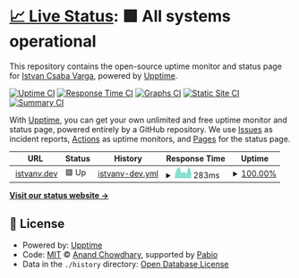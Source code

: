 # [📈 Live Status](https://demo.upptime.js.org): <!--live status--> **🟩 All systems operational**

This repository contains the open-source uptime monitor and status page for [Istvan Csaba Varga](https://demo.upptime.js.org), powered by [Upptime](https://github.com/upptime/upptime).

[![Uptime CI](https://github.com/IstvanCsVarga/istvanv-dev-upttime/workflows/Uptime%20CI/badge.svg)](https://github.com/IstvanCsVarga/istvanv-dev-upttime/actions?query=workflow%3A%22Uptime+CI%22)
[![Response Time CI](https://github.com/IstvanCsVarga/istvanv-dev-upttime/workflows/Response%20Time%20CI/badge.svg)](https://github.com/IstvanCsVarga/istvanv-dev-upttime/actions?query=workflow%3A%22Response+Time+CI%22)
[![Graphs CI](https://github.com/IstvanCsVarga/istvanv-dev-upttime/workflows/Graphs%20CI/badge.svg)](https://github.com/IstvanCsVarga/istvanv-dev-upttime/actions?query=workflow%3A%22Graphs+CI%22)
[![Static Site CI](https://github.com/IstvanCsVarga/istvanv-dev-upttime/workflows/Static%20Site%20CI/badge.svg)](https://github.com/IstvanCsVarga/istvanv-dev-upttime/actions?query=workflow%3A%22Static+Site+CI%22)
[![Summary CI](https://github.com/IstvanCsVarga/istvanv-dev-upttime/workflows/Summary%20CI/badge.svg)](https://github.com/IstvanCsVarga/istvanv-dev-upttime/actions?query=workflow%3A%22Summary+CI%22)

With [Upptime](https://upptime.js.org), you can get your own unlimited and free uptime monitor and status page, powered entirely by a GitHub repository. We use [Issues](https://github.com/IstvanCsVarga/istvanv-dev-upttime/issues) as incident reports, [Actions](https://github.com/IstvanCsVarga/istvanv-dev-upttime/actions) as uptime monitors, and [Pages](https://demo.upptime.js.org) for the status page.

<!--start: status pages-->
<!-- This summary is generated by Upptime (https://github.com/upptime/upptime) -->
<!-- Do not edit this manually, your changes will be overwritten -->
<!-- prettier-ignore -->
| URL | Status | History | Response Time | Uptime |
| --- | ------ | ------- | ------------- | ------ |
| <img alt="" src="https://icons.duckduckgo.com/ip3/www.istvanv.dev.ico" height="13"> [istvanv.dev](https://www.istvanv.dev) | 🟩 Up | [istvanv-dev.yml](https://github.com/IstvanCsVarga/istvanv-dev-upttime/commits/HEAD/history/istvanv-dev.yml) | <details><summary><img alt="Response time graph" src="./graphs/istvanv-dev/response-time-week.png" height="20"> 283ms</summary><br><a href="https://uptime.istvanv.dev/history/istvanv-dev"><img alt="Response time 258" src="https://img.shields.io/endpoint?url=https%3A%2F%2Fraw.githubusercontent.com%2FIstvanCsVarga%2Fistvanv-dev-upttime%2FHEAD%2Fapi%2Fistvanv-dev%2Fresponse-time.json"></a><br><a href="https://uptime.istvanv.dev/history/istvanv-dev"><img alt="24-hour response time 300" src="https://img.shields.io/endpoint?url=https%3A%2F%2Fraw.githubusercontent.com%2FIstvanCsVarga%2Fistvanv-dev-upttime%2FHEAD%2Fapi%2Fistvanv-dev%2Fresponse-time-day.json"></a><br><a href="https://uptime.istvanv.dev/history/istvanv-dev"><img alt="7-day response time 283" src="https://img.shields.io/endpoint?url=https%3A%2F%2Fraw.githubusercontent.com%2FIstvanCsVarga%2Fistvanv-dev-upttime%2FHEAD%2Fapi%2Fistvanv-dev%2Fresponse-time-week.json"></a><br><a href="https://uptime.istvanv.dev/history/istvanv-dev"><img alt="30-day response time 441" src="https://img.shields.io/endpoint?url=https%3A%2F%2Fraw.githubusercontent.com%2FIstvanCsVarga%2Fistvanv-dev-upttime%2FHEAD%2Fapi%2Fistvanv-dev%2Fresponse-time-month.json"></a><br><a href="https://uptime.istvanv.dev/history/istvanv-dev"><img alt="1-year response time 258" src="https://img.shields.io/endpoint?url=https%3A%2F%2Fraw.githubusercontent.com%2FIstvanCsVarga%2Fistvanv-dev-upttime%2FHEAD%2Fapi%2Fistvanv-dev%2Fresponse-time-year.json"></a></details> | <details><summary><a href="https://uptime.istvanv.dev/history/istvanv-dev">100.00%</a></summary><a href="https://uptime.istvanv.dev/history/istvanv-dev"><img alt="All-time uptime 100.00%" src="https://img.shields.io/endpoint?url=https%3A%2F%2Fraw.githubusercontent.com%2FIstvanCsVarga%2Fistvanv-dev-upttime%2FHEAD%2Fapi%2Fistvanv-dev%2Fuptime.json"></a><br><a href="https://uptime.istvanv.dev/history/istvanv-dev"><img alt="24-hour uptime 100.00%" src="https://img.shields.io/endpoint?url=https%3A%2F%2Fraw.githubusercontent.com%2FIstvanCsVarga%2Fistvanv-dev-upttime%2FHEAD%2Fapi%2Fistvanv-dev%2Fuptime-day.json"></a><br><a href="https://uptime.istvanv.dev/history/istvanv-dev"><img alt="7-day uptime 100.00%" src="https://img.shields.io/endpoint?url=https%3A%2F%2Fraw.githubusercontent.com%2FIstvanCsVarga%2Fistvanv-dev-upttime%2FHEAD%2Fapi%2Fistvanv-dev%2Fuptime-week.json"></a><br><a href="https://uptime.istvanv.dev/history/istvanv-dev"><img alt="30-day uptime 100.00%" src="https://img.shields.io/endpoint?url=https%3A%2F%2Fraw.githubusercontent.com%2FIstvanCsVarga%2Fistvanv-dev-upttime%2FHEAD%2Fapi%2Fistvanv-dev%2Fuptime-month.json"></a><br><a href="https://uptime.istvanv.dev/history/istvanv-dev"><img alt="1-year uptime 100.00%" src="https://img.shields.io/endpoint?url=https%3A%2F%2Fraw.githubusercontent.com%2FIstvanCsVarga%2Fistvanv-dev-upttime%2FHEAD%2Fapi%2Fistvanv-dev%2Fuptime-year.json"></a></details>

<!--end: status pages-->

[**Visit our status website →**](https://demo.upptime.js.org)

## 📄 License

- Powered by: [Upptime](https://github.com/upptime/upptime)
- Code: [MIT](./LICENSE) © [Anand Chowdhary](https://anandchowdhary.com), supported by [Pabio](https://pabio.com)
- Data in the `./history` directory: [Open Database License](https://opendatacommons.org/licenses/odbl/1-0/)
